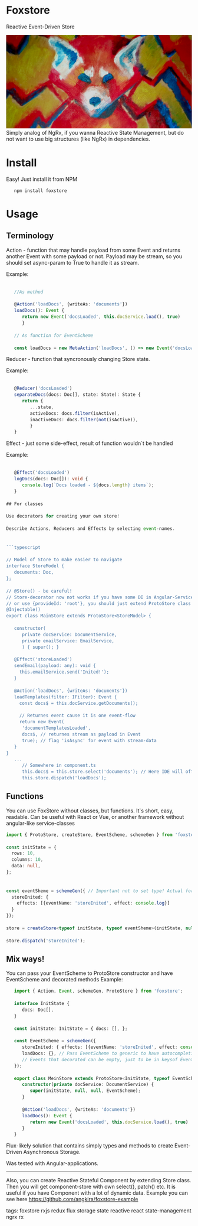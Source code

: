 # Foxstore
Reactive Event-Driven Store

![alt text](https://raw.githubusercontent.com/angkira/foxstore/master/foxstore-github.jpg "Logo")
Simply analog of NgRx, if you wanna Reactive State Management, but do not want to use big structures (like NgRx) in dependencies. 

# Install
   Easy! Just install it from NPM
```
   npm install foxstore
```

# Usage

## Terminology

Action - function that may handle payload from some Event and returns another Event with some payload or not. Payload may be stream, so you should set async-param to True to handle it as stream.

Example:
```typescript

   //As method
   
   @Action('loadDocs', {writeAs: 'documents'})
   loadDocs(): Event {
      return new Event('docsLoaded', this.docService.load(), true)
      }
      
   // As function for EventScheme
   
   const loadDocs = new MetaAction('loadDocs', () => new Event('docsLoaded', this.docService.load(), true));
```

Reducer - function that syncronously changing Store state.

Example:
```typescript
   
   @Reducer('docsLoaded')
   separateDocs(docs: Doc[], state: State): State {
      return {
         ...state,
         activeDocs: docs.filter(isActive),
         inactiveDocs: docs.filter(not(isActive)),
         }
   }
```

Effect - just some side-effect, result of function wouldn`t be handled

Example:

```typescript
   
   @Effect('docsLoaded')
   logDocs(docs: Doc[]): void {
      console.log(`Docs loaded - ${docs.length} items`);
   }

## For classes

Use decorators for creating your own store!

Describe Actions, Reducers and Effects by selecting event-names.


```typescript

// Model of Store to make easier to navigate
interface StoreModel {
   documents: Doc,
};

// @Store() - be careful!
// Store-decorator now not works if you have some DI in Angular-Service
// or use {provideId: 'root'}, you should just extend ProtoStore class and it will handle decorators
@Injectable()
export class MainStore extends ProtoStore<StoreModel> {

   constructor(
      private docService: DocumentService,
      private emailService: EmailService,
      ) { super(); }

   @Effect('storeLoaded')
   sendEmail(payload: any): void {
     this.emailService.send('Inited!');
   }

   @Action('loadDocs', {writeAs: 'documents'})
   loadTemplates(filter: IFilter): Event {
     const docs$ = this.docService.getDocuments();

     // Returnes event cause it is one event-flow
     return new Event(
      'documentTemplatesLoaded',
      docs$, // returnes stream as payload in Event
      true); // flag 'isAsync' for event with stream-data
   }
}  
   ...
      // Somewhere in component.ts
      this.docs$ = this.store.select('documents'); // Here IDE will offer to you list of entities which you set in generic
      this.store.dispatch('loadDocs');
```

## Functions

You can use FoxStore without classes, but functions. It`s short, easy, readable. Can be useful with React or Vue, or another framework without angular-like service-classes

```typescript
import { ProtoStore, createStore, EventScheme, schemeGen } from 'foxstore';

const initState = {
  rows: 10,
  columns: 10,
  data: null,
};


const eventSheme = schemeGen({ // Important not to set type! Actual for 2.*
  storeInited: {
    effects: [{eventName: 'storeInited', effect: console.log}]
  }
});

store = createStore<typeof initState, typeof eventSheme>(initState, null, null, eventSheme);

store.dispatch('storeInited');
```
## Mix ways!

You can pass your EventScheme to ProtoStore constructor and have EventScheme and decorated methods
Example:

```typescript
   import { Action, Event, schemeGen, ProtoStore } from 'foxstore';
   
   interface InitState {
      docs: Doc[],
   }
   
   const initState: InitState = { docs: [], };
   
   const EventScheme = schemeGen({
      storeInited: { effects: [{eventName: 'storeInited', effect: console.log}],
      loadDocs: {}, // Pass EventScheme to generic to have autocompleting in .dispatch method
      // Events that decorated can be empty, just to be in keysof EventScheme
   });
   
   export class MeinStore extends ProtoStore<InitState, typeof EventScheme> {
      constructor(private docService: DocumentService) {
         super(initState, null, null, EventScheme);
      }
      
      @Action('loadDocs', {writeAs: 'documents'})
      loadDocs(): Event {
         return new Event('docsLoaded', this.docService.load(), true)
      }
   }
```

Flux-likely solution that contains simply types and methods to create Event-Driven Asynchronous Storage.

Was tested with Angular-applications.

*** 
Also, you can create Reactive Stateful Component by extending Store class. Then you will get component-store with own select(), patch() etc. It is useful if you have Component with a lot of dynamic data.
Example you can see here https://github.com/angkira/foxstore-example


tags: foxstore rxjs redux flux storage state reactive react state-management ngrx rx 

